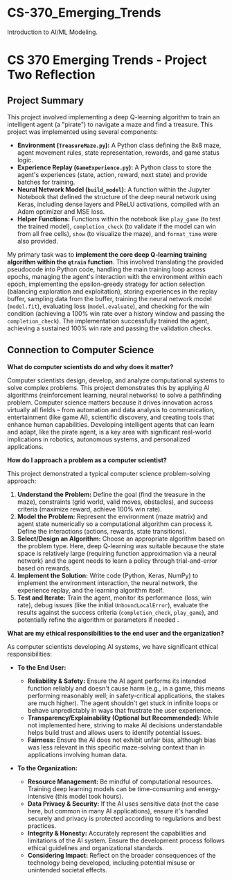 # CS-370_Emerging_Trends
Introduction to AI/ML Modeling.

# CS 370 Emerging Trends - Project Two Reflection

## Project Summary

This project involved implementing a deep Q-learning algorithm to train an intelligent agent (a "pirate") to navigate a maze and find a treasure. This project was implemented using several components:

* **Environment (`TreasureMaze.py`):** A Python class defining the 8x8 maze, agent movement rules, state representation, rewards, and game status logic.
* **Experience Replay (`GameExperience.py`):** A Python class to store the agent's experiences (state, action, reward, next state) and provide batches for training.
* **Neural Network Model (`build_model`):** A function within the Jupyter Notebook that defined the structure of the deep neural network using Keras, including dense layers and PReLU activations, compiled with an Adam optimizer and MSE loss.
* **Helper Functions:** Functions within the notebook like `play_game` (to test the trained model), `completion_check` (to validate if the model can win from all free cells), `show` (to visualize the maze), and `format_time` were also provided.

My primary task was to **implement the core deep Q-learning training algorithm within the `qtrain` function**. This involved translating the provided pseudocode into Python code, handling the main training loop across epochs, managing the agent's interaction with the environment within each epoch, implementing the epsilon-greedy strategy for action selection (balancing exploration and exploitation), storing experiences in the replay buffer, sampling data from the buffer, training the neural network model (`model.fit`), evaluating loss (`model.evaluate`), and checking for the win condition (achieving a 100% win rate over a history window and passing the `completion_check`). The implementation successfully trained the agent, achieving a sustained 100% win rate and passing the validation checks.

## Connection to Computer Science

**What do computer scientists do and why does it matter?**

Computer scientists design, develop, and analyze computational systems to solve complex problems. This project demonstrates this by applying AI algorithms (reinforcement learning, neural networks) to solve a pathfinding problem. Computer science matters because it drives innovation across virtually all fields – from automation and data analysis to communication, entertainment (like game AI), scientific discovery, and creating tools that enhance human capabilities. Developing intelligent agents that can learn and adapt, like the pirate agent, is a key area with significant real-world implications in robotics, autonomous systems, and personalized applications.

**How do I approach a problem as a computer scientist?**

This project demonstrated a typical computer science problem-solving approach:

1.  **Understand the Problem:** Define the goal (find the treasure in the maze), constraints (grid world, valid moves, obstacles), and success criteria (maximize reward, achieve 100% win rate).
2.  **Model the Problem:** Represent the environment (maze matrix) and agent state numerically so a computational algorithm can process it. Define the interactions (actions, rewards, state transitions).
3.  **Select/Design an Algorithm:** Choose an appropriate algorithm based on the problem type. Here, deep Q-learning was suitable because the state space is relatively large (requiring function approximation via a neural network) and the agent needs to learn a policy through trial-and-error based on rewards.
4.  **Implement the Solution:** Write code (Python, Keras, NumPy) to implement the environment interaction, the neural network, the experience replay, and the learning algorithm itself.
5.  **Test and Iterate:** Train the agent, monitor its performance (loss, win rate), debug issues (like the initial `UnboundLocalError`), evaluate the results against the success criteria (`completion_check`, `play_game`), and potentially refine the algorithm or parameters if needed .

**What are my ethical responsibilities to the end user and the organization?**

As computer scientists developing AI systems, we have significant ethical responsibilities:

* **To the End User:**
    * **Reliability & Safety:** Ensure the AI agent performs its intended function reliably and doesn't cause harm (e.g., in a game, this means performing reasonably well; in safety-critical applications, the stakes are much higher). The agent shouldn't get stuck in infinite loops or behave unpredictably in ways that frustrate the user experience.
    * **Transparency/Explainability (Optional but Recommended):** While not implemented here, striving to make AI decisions understandable helps build trust and allows users to identify potential issues.
    * **Fairness:** Ensure the AI does not exhibit unfair bias, although bias was less relevant in this specific maze-solving context than in applications involving human data.

* **To the Organization:**
    * **Resource Management:** Be mindful of computational resources. Training deep learning models can be time-consuming and energy-intensive (this model took hours).
    * **Data Privacy & Security:** If the AI uses sensitive data (not the case here, but common in many AI applications), ensure it's handled securely and privacy is protected according to regulations and best practices.
    * **Integrity & Honesty:** Accurately represent the capabilities and limitations of the AI system. Ensure the development process follows ethical guidelines and organizational standards.
    * **Considering Impact:** Reflect on the broader consequences of the technology being developed, including potential misuse or unintended societal effects.
